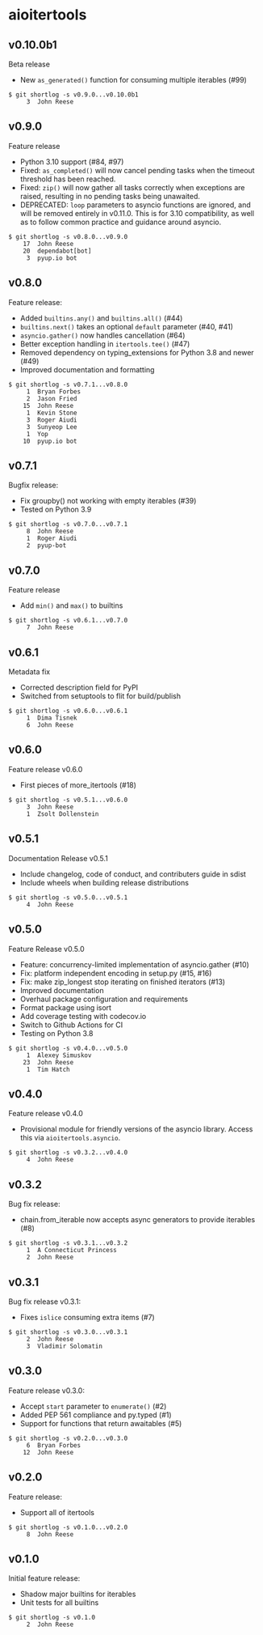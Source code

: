 aioitertools
============

v0.10.0b1
---------

Beta release

- New `as_generated()` function for consuming multiple iterables (#99)

```
$ git shortlog -s v0.9.0...v0.10.0b1
     3	John Reese
```


v0.9.0
------

Feature release

- Python 3.10 support (#84, #97)
- Fixed: `as_completed()` will now cancel pending tasks when the timeout
  threshold has been reached.
- Fixed: `zip()` will now gather all tasks correctly when exceptions are
  raised, resulting in no pending tasks being unawaited.
- DEPRECATED: `loop` parameters to asyncio functions are ignored, and will
  be removed entirely in v0.11.0. This is for 3.10 compatibility, as well
  as to follow common practice and guidance around asyncio.

```
$ git shortlog -s v0.8.0...v0.9.0
    17	John Reese
    20	dependabot[bot]
     3	pyup.io bot
```


v0.8.0
------

Feature release:

- Added `builtins.any()` and `builtins.all()` (#44)
- `builtins.next()` takes an optional `default` parameter (#40, #41)
- `asyncio.gather()` now handles cancellation (#64)
- Better exception handling in `itertools.tee()` (#47)
- Removed dependency on typing_extensions for Python 3.8 and newer (#49)
- Improved documentation and formatting

```
$ git shortlog -s v0.7.1...v0.8.0
     1	Bryan Forbes
     2	Jason Fried
    15	John Reese
     1	Kevin Stone
     3	Roger Aiudi
     3	Sunyeop Lee
     1	Yop
    10	pyup.io bot
```


v0.7.1
------

Bugfix release:

* Fix groupby() not working with empty iterables (#39)
* Tested on Python 3.9

```
$ git shortlog -s v0.7.0...v0.7.1
     8	John Reese
     1	Roger Aiudi
     2	pyup-bot
```


v0.7.0
------

Feature release

- Add `min()` and `max()` to builtins

```
$ git shortlog -s v0.6.1...v0.7.0
     7	John Reese
```


v0.6.1
------

Metadata fix

- Corrected description field for PyPI
- Switched from setuptools to flit for build/publish

```
$ git shortlog -s v0.6.0...v0.6.1
     1	Dima Tisnek
     6	John Reese
```


v0.6.0
------

Feature release v0.6.0

- First pieces of more_itertools (#18)

```
$ git shortlog -s v0.5.1...v0.6.0
     3	John Reese
     1	Zsolt Dollenstein
```


v0.5.1
------

Documentation Release v0.5.1

- Include changelog, code of conduct, and contributers guide in sdist
- Include wheels when building release distributions

```
$ git shortlog -s v0.5.0...v0.5.1
     4	John Reese
```


v0.5.0
------

Feature Release v0.5.0

- Feature: concurrency-limited implementation of asyncio.gather (#10)
- Fix: platform independent encoding in setup.py (#15, #16)
- Fix: make zip_longest stop iterating on finished iterators (#13)
- Improved documentation
- Overhaul package configuration and requirements
- Format package using isort
- Add coverage testing with codecov.io
- Switch to Github Actions for CI
- Testing on Python 3.8

```
$ git shortlog -s v0.4.0...v0.5.0
     1	Alexey Simuskov
    23	John Reese
     1	Tim Hatch
```


v0.4.0
------

Feature release v0.4.0

- Provisional module for friendly versions of the asyncio library.
  Access this via `aioitertools.asyncio`.

```
$ git shortlog -s v0.3.2...v0.4.0
     4	John Reese
```


v0.3.2
------

Bug fix release:

- chain.from_iterable now accepts async generators to provide iterables (#8)

```
$ git shortlog -s v0.3.1...v0.3.2
     1	A Connecticut Princess
     2	John Reese
```


v0.3.1
------

Bug fix release v0.3.1:

- Fixes `islice` consuming extra items (#7)

```
$ git shortlog -s v0.3.0...v0.3.1
     2	John Reese
     3	Vladimir Solomatin
```


v0.3.0
------

Feature release v0.3.0:

- Accept `start` parameter to `enumerate()` (#2)
- Added PEP 561 compliance and py.typed (#1)
- Support for functions that return awaitables (#5)

```
$ git shortlog -s v0.2.0...v0.3.0
     6	Bryan Forbes
    12	John Reese
```


v0.2.0
------

Feature release:

- Support all of itertools

```
$ git shortlog -s v0.1.0...v0.2.0
     8	John Reese
```


v0.1.0
------

Initial feature release:

- Shadow major builtins for iterables
- Unit tests for all builtins

```
$ git shortlog -s v0.1.0
     2	John Reese
```

